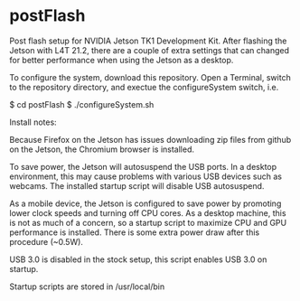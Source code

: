 # postFlash
Post flash setup for NVIDIA Jetson TK1 Development Kit. After flashing the Jetson with L4T 21.2, there are a couple of extra settings that can changed for better performance when using the Jetson as a desktop. 

To configure the system, download this repository. Open a Terminal, switch to the repository directory, and exectue the configureSystem switch, i.e.

$ cd postFlash
$ ./configureSystem.sh

Install notes:

Because Firefox on the Jetson has issues downloading zip files from github on the Jetson, the Chromium browser is installed. 

To save power, the Jetson will autosuspend the USB ports. In a desktop environment, this may cause problems with various USB devices such as webcams. The installed startup script will disable USB autosuspend.

As a mobile device, the Jetson is configured to save power by promoting lower clock speeds and turning off CPU cores. As a desktop machine, this is not as much of a concern, so a startup script to maximize CPU and GPU performance is installed. There is some extra power draw after this procedure (~0.5W).

USB 3.0 is disabled in the stock setup, this script enables USB 3.0 on startup.

Startup scripts are stored in /usr/local/bin
